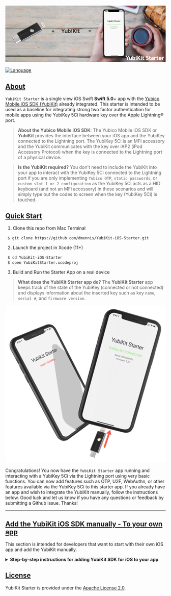 ![YubiKey 5Ci image](./docassets/yubikit-starter-banner-sml.png)

[![Language](https://img.shields.io/badge/Swift-5.0-blue.svg?style=plastic&colorB=68B7EB)]()

## [About](#about)

`YubiKit Starter` is a single view iOS Swift **Swift 5.0**+ app with the [Yubico Mobile iOS SDK (YubiKit)](https://github.com/YubicoLabs/yubikit-ios) already integrated. This starter is intended to be used as a baseline for integrating strong two factor authentication for mobile apps using the YubiKey 5Ci hardware key over the Apple Lightning® port.

> **About the Yubico Mobile iOS SDK**: The Yubico Mobile iOS SDK or **YubiKit** provides the interface between your iOS app and the YubiKey connected to the Lightning port. The YubiKey 5Ci is an MFi accessory and the YubiKit communicates with the key over iAP2 (iPod Accessory Protocol) when the key is connected to the Lightning port of a physical device.

> **Is the YubiKit required?** You don't need to include the YubiKit into your app to interact with the YubiKey 5Ci connected to the Lightning port if you are only implementing `Yubico OTP`, `static passwords`, or `custom slot 1 or 2 configuration` as the YubiKey 5Ci acts as a HID keyboard (and not an MFi accessory) in these scenarios and will simply type out the codes to screen when the key (YubiKey 5Ci) is touched.

## [Quick Start](#quickstart)

1. Clone this repo from Mac Terminal
```git
 $ git clone https://github.com/dmennis/YubiKit-iOS-Starter.git
```
2. Launch the project in Xcode (11+) 
```git
 $ cd YubiKit-iOS-Starter
 $ open YubiKitStarter.xcodeproj
```
3. Build and Run the Starter App on a real device


> **What does the YubiKit Starter app do?**
The **YubiKit Starter** app keeps track of the state of the YubiKey (connected or not connected) and displays information about the inserted key such as key `name`, `serial #`, and `firmware version`. 

![YubiKit Starter App Screen](./docassets/yubikit-starter-screens-key-sml.png)

Congratulations! You now have the `YubiKit Starter` app running and interacting with a YubiKey 5Ci via the Lightning port using very basic functions. You can now add features such as OTP, U2F, WebAuthn, or other features available via the YubiKey 5Ci to this starter app. If you already have an app and wish to integrate the YubiKit manually, follow the instructions below. Good luck and let us know if you have any questions or feedback by submitting a Github issue. Thanks!

---

## [Add the YubiKit iOS SDK manually - To your own app](#manual)
This section is intended for developers that want to start with their own iOS app and add  the YubiKit manually.

<details><summary><strong>Step-by-step instructions for adding YubiKit SDK for iOS to your app</strong></summary><p>

## [Add the YubiKit SDK for iOS to an existing app](#addyubikitsdk)
YubiKit SDK is currently available through a static framework and can be added to any new or existing iOS Xcode project.

**[Download YubiKit SDK for iOS (zip file)]**

1. [Download](https://github.com/YubicoLabs/yubikit-ios/releases/download/2.0.0-RC1/YubiKit_2_0_0_RC1.zip) the YubiKit SDK for iOS (.zip) to your desktop.

2. Unzip YubiKit_2_0_0_RC1.zip

**[Add YubiKit folder to your Xcode project]**

3. Drag the entire `/YubiKit_2_0_0_RC1⁩/YubiKit` folder to your YubiKitStarter Xcode project. Check the option *Copy items if needed*. 

**[Linked Frameworks and Libraries]**

4. `Project Settings` > `General` > `Linked Frameworks and Libraries`.
Click + and select Add Other. Locate the ``libYubiKit.a`` in YubiKit/debug_universal folder and add it.
![lib](./docassets/libYubiKit.png)

**[Library Search Paths]**

5. ``Build Settings`` > Filter by 'Library Search Paths', expand to show debug & release.
Set Release to ``YubiKit/release`` folder and
Set Debug to ``YubiKit/debug_universal`` folder.
![Library Search Path](./docassets/header-library-search-paths.png)

**[Header Search Paths]**

6. ``Build Settings`` > Filter by 'Header Search Path'. Set both Debug & Release to ``./YubiKit/**`` (recursive)

**[-ObjC flag]**

7. Add -ObjC flag
``Build Settings`` > Filter by 'Other Linker Flags'. Add the ``-ObjC`` flag to Debug and Release
![Linker Flag](./docassets/linker-flag.png)

8. **Add a Bridging-Header**

    You can add a Bridging Header manually or have Xcode do it for you. Here's how to add and configure Xcode to use the bridging header. A  bit of trickery here...
    1. Right Click in the project explorer and choose new file
    2. Selected *Objective-C File*
    3. Name it DELETE_ME or something obvious as we'll go back and delete it
    4. When prompted to have a bridging file created, **select yes**
    5. Delete the file you created (DELETE_ME.m)
    6. Add `#import <YubiKit/YubiKit.h>` to your bridging header
    ![Bridging Header](./docassets/bridging-header.png)

Let's build the project!

**[Enable Lightning Protocol]**
> The YubiKey 5Ci is an Apple MFi external accessory and communicates over iAP2. You are telling your app that all communication with the 5Ci as a supported external accessory is via `com.yubico.ylp`.


Open info.plist and add `U2F` and `com.yubico.ylp` as items under `Supported external accessory protocols`
![Bridging Header](./docassets/infoplist-ylp.png)

**[Grant accesss to NFC]**


Optional: if you are planning to use an NFC enabled YubiKey
Open info.plist and add the following usage:
'Privacy - NFC Scan Usage Description' - "This application needs access to NFC"
![Privacy NFC](./docassets/nfc-usage.png)

**[Grant accesss to CAMERA]**


Optional: if you are planning to use the camera to read QR codes for OTP
Open info.plist and add the following usage:
'Privacy - Camera Usage Description' - "This application needs access to Camera for reading QR codes."
![Privacy Camera](./docassets/cam-usage.png)

</p>
</details>

## [License](#license)

YubiKit Starter is provided under the [Apache License 2.0](https://github.com/dmennis/YubiKit-iOS-Starter/blob/master/LICENSE).
